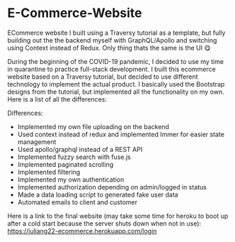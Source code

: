 # E-Commerce-Website
ECommerce website I built using a Traversy tutorial as a template, but fully building out the the backend myself with GraphQL/Apollo and switching using Context instead of Redux. Only thing thats the same is the UI 😋 

During the beginning of the COVID-19 pandemic, I decided to use my time in quarantine to practice full-stack development. I built this ecommerce website based on a Traversy tutorial, but decided to use different technology to implement the actual product. I basically used the Bootstrap designs from the tutorial, but implemented all the functionality on my own. Here is a list of all the differences:

Differences:
- Implemented my own file uploading on the backend
- Used context instead of redux and implemented Immer for easier state management
- Used apollo/graphql instead of a REST API
- Implemented fuzzy search with fuse.js
- Implemented paginated scrolling
- Implemented filtering
- Implemented my own authentication
- Implemented authorization depending on admin/logged in status
- Made a data loading script to generated fake user data
- Automated emails to client and customer

Here is a link to the final website (may take some time for heroku to boot up after a cold start because the server shuts down when not in use): https://juliang22-ecommerce.herokuapp.com/login
